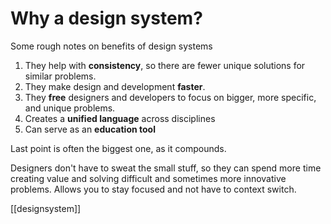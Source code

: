 # Why a design system?

Some rough notes on benefits of design systems

1.  They help with **consistency**, so there are fewer unique solutions for similar problems.
2.  They make design and development **faster**.
3.  They **free** designers and developers to focus on bigger, more specific, and unique problems.
4. Creates a **unified language** across disciplines
5. Can serve as an **education tool**

Last point is often the biggest one, as it compounds.

Designers don't have to sweat the small stuff, so they can spend more time creating value and solving difficult and sometimes more innovative problems. Allows you to stay focused and not have to context switch.

[[designsystem]]